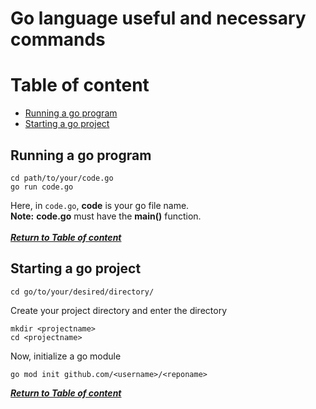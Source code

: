 # Go language useful and necessary commands


# Table of content
- [Running a go program](#running-a-go-program)
- [Starting a go project](#starting-a-go-project)



## Running a go program
```
cd path/to/your/code.go
go run code.go
```
Here, in `code.go`, **code** is your go file name. <br>
**Note:** **code.go** must have the **main()** function.
<br><br> [***Return to Table of content***](#table-of-content)



## Starting a go project
```
cd go/to/your/desired/directory/
```
Create your project directory and enter the directory
```
mkdir <projectname>
cd <projectname>
```
Now, initialize a go module
```
go mod init github.com/<username>/<reponame>
```
[***Return to Table of content***](#table-of-content)

